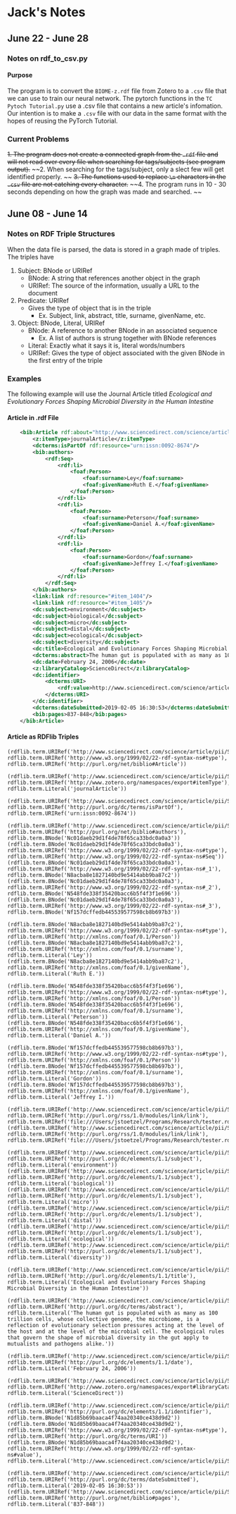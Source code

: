 Jack's Notes
=============

June 22 - June 28
------------------
### Notes on rdf_to_csv.py

#### Purpose
The program is to convert the `BIOME-z.rdf` file from Zotero to a `.csv` file that we can use to train our neural network.
The pytorch functions in the `TC Pytoch Tutorial.py` use a .csv file that contains a new article's infomation. 
Our intention is to make a `.csv` file with our data in the same format with the hopes of reusing the PyTorch Tutorial.

### Current Problems
~~1. The program does not create a connected graph from the `.rdf` file and will not read over every file when searching for tags/subjects (see program output).~~
~~2. When searching for the tags/subject, only a slect few will get identified properly. ~~
~~3. The functions used to replace `\n` characters in the `.csv` file are not catching every character.~~
~~4. The program runs in 10 - 30 seconds depending on how the graph was made and searched. ~~


June 08 - June 14
------------------	
### Notes on RDF Triple Structures

When the data file is parsed, the data is stored in a graph made of triples. The triples have 

1. Subject: BNode or URIRef
	- BNode: 	A string that references another object in the graph
	- URIRef: 	The source of the information, usually a URL to the document
2. Predicate: URIRef
	- Gives the type of object that is in the triple
		- Ex. Subject, link, abstract, title, surname, givenName, etc.
3. Object:	BNode, Literal, URIRef
	- BNode:	A reference to another BNode in an associated sequence
		- Ex. A list of authors is strung together with BNode references
	- Literal:	Exactly what it says it is, literal words/numbers
	- URIRef: 	Gives the type of object associated with the given BNode in the first entry of the triple

### Examples

The following example will use the Journal Article titled 
*Ecological and Evolutionary Forces Shaping Microbial Diversity in the Human Intestine*

#### Article in .rdf File

```xml
    <bib:Article rdf:about="http://www.sciencedirect.com/science/article/pii/S0092867406001929">
        <z:itemType>journalArticle</z:itemType>
        <dcterms:isPartOf rdf:resource="urn:issn:0092-8674"/>
        <bib:authors>
            <rdf:Seq>
                <rdf:li>
                    <foaf:Person>
                        <foaf:surname>Ley</foaf:surname>
                        <foaf:givenName>Ruth E.</foaf:givenName>
                    </foaf:Person>
                </rdf:li>
                <rdf:li>
                    <foaf:Person>
                        <foaf:surname>Peterson</foaf:surname>
                        <foaf:givenName>Daniel A.</foaf:givenName>
                    </foaf:Person>
                </rdf:li>
                <rdf:li>
                    <foaf:Person>
                        <foaf:surname>Gordon</foaf:surname>
                        <foaf:givenName>Jeffrey I.</foaf:givenName>
                    </foaf:Person>
                </rdf:li>
            </rdf:Seq>
        </bib:authors>
        <link:link rdf:resource="#item_1404"/>
        <link:link rdf:resource="#item_1405"/>
        <dc:subject>environment</dc:subject>
        <dc:subject>biological</dc:subject>
        <dc:subject>micro</dc:subject>
        <dc:subject>distal</dc:subject>
        <dc:subject>ecological</dc:subject>
        <dc:subject>diversity</dc:subject>
        <dc:title>Ecological and Evolutionary Forces Shaping Microbial Diversity in the Human Intestine</dc:title>
        <dcterms:abstract>The human gut is populated with as many as 100 trillion cells, whose collective genome, the microbiome, is a reflection of evolutionary selection pressures acting at the level of the host and at the level of the microbial cell. The ecological rules that govern the shape of microbial diversity in the gut apply to mutualists and pathogens alike.</dcterms:abstract>
        <dc:date>February 24, 2006</dc:date>
        <z:libraryCatalog>ScienceDirect</z:libraryCatalog>
        <dc:identifier>
            <dcterms:URI>
                <rdf:value>http://www.sciencedirect.com/science/article/pii/S0092867406001929</rdf:value>
            </dcterms:URI>
        </dc:identifier>
        <dcterms:dateSubmitted>2019-02-05 16:30:53</dcterms:dateSubmitted>
        <bib:pages>837-848</bib:pages>
    </bib:Article>

```

#### Article as RDFlib Triples

```
(rdflib.term.URIRef('http://www.sciencedirect.com/science/article/pii/S0092867406001929'), rdflib.term.URIRef('http://www.w3.org/1999/02/22-rdf-syntax-ns#type'), rdflib.term.URIRef('http://purl.org/net/biblio#Article'))

(rdflib.term.URIRef('http://www.sciencedirect.com/science/article/pii/S0092867406001929'), rdflib.term.URIRef('http://www.zotero.org/namespaces/export#itemType'), rdflib.term.Literal('journalArticle'))

(rdflib.term.URIRef('http://www.sciencedirect.com/science/article/pii/S0092867406001929'), rdflib.term.URIRef('http://purl.org/dc/terms/isPartOf'), rdflib.term.URIRef('urn:issn:0092-8674'))

(rdflib.term.URIRef('http://www.sciencedirect.com/science/article/pii/S0092867406001929'), rdflib.term.URIRef('http://purl.org/net/biblio#authors'), rdflib.term.BNode('Nc01daeb29d1f4de78f65ca33bdc0a0a3'))
(rdflib.term.BNode('Nc01daeb29d1f4de78f65ca33bdc0a0a3'), rdflib.term.URIRef('http://www.w3.org/1999/02/22-rdf-syntax-ns#type'), rdflib.term.URIRef('http://www.w3.org/1999/02/22-rdf-syntax-ns#Seq'))
(rdflib.term.BNode('Nc01daeb29d1f4de78f65ca33bdc0a0a3'), rdflib.term.URIRef('http://www.w3.org/1999/02/22-rdf-syntax-ns#_1'), rdflib.term.BNode('N8acba8e1827140bd9e5414abb9ba87c2'))
(rdflib.term.BNode('Nc01daeb29d1f4de78f65ca33bdc0a0a3'), rdflib.term.URIRef('http://www.w3.org/1999/02/22-rdf-syntax-ns#_2'), rdflib.term.BNode('N548fde338f35420bacc6b5f4f3f1e696'))
(rdflib.term.BNode('Nc01daeb29d1f4de78f65ca33bdc0a0a3'), rdflib.term.URIRef('http://www.w3.org/1999/02/22-rdf-syntax-ns#_3'), rdflib.term.BNode('Nf157dcffedb445539577598cb8b697b3'))

(rdflib.term.BNode('N8acba8e1827140bd9e5414abb9ba87c2'), rdflib.term.URIRef('http://www.w3.org/1999/02/22-rdf-syntax-ns#type'), rdflib.term.URIRef('http://xmlns.com/foaf/0.1/Person'))
(rdflib.term.BNode('N8acba8e1827140bd9e5414abb9ba87c2'), rdflib.term.URIRef('http://xmlns.com/foaf/0.1/surname'), rdflib.term.Literal('Ley'))
(rdflib.term.BNode('N8acba8e1827140bd9e5414abb9ba87c2'), rdflib.term.URIRef('http://xmlns.com/foaf/0.1/givenName'), rdflib.term.Literal('Ruth E.'))

(rdflib.term.BNode('N548fde338f35420bacc6b5f4f3f1e696'), rdflib.term.URIRef('http://www.w3.org/1999/02/22-rdf-syntax-ns#type'), rdflib.term.URIRef('http://xmlns.com/foaf/0.1/Person'))
(rdflib.term.BNode('N548fde338f35420bacc6b5f4f3f1e696'), rdflib.term.URIRef('http://xmlns.com/foaf/0.1/surname'), rdflib.term.Literal('Peterson'))
(rdflib.term.BNode('N548fde338f35420bacc6b5f4f3f1e696'), rdflib.term.URIRef('http://xmlns.com/foaf/0.1/givenName'), rdflib.term.Literal('Daniel A.'))

(rdflib.term.BNode('Nf157dcffedb445539577598cb8b697b3'), rdflib.term.URIRef('http://www.w3.org/1999/02/22-rdf-syntax-ns#type'), rdflib.term.URIRef('http://xmlns.com/foaf/0.1/Person'))
(rdflib.term.BNode('Nf157dcffedb445539577598cb8b697b3'), rdflib.term.URIRef('http://xmlns.com/foaf/0.1/surname'), rdflib.term.Literal('Gordon'))
(rdflib.term.BNode('Nf157dcffedb445539577598cb8b697b3'), rdflib.term.URIRef('http://xmlns.com/foaf/0.1/givenName'), rdflib.term.Literal('Jeffrey I.'))

(rdflib.term.URIRef('http://www.sciencedirect.com/science/article/pii/S0092867406001929'), rdflib.term.URIRef('http://purl.org/rss/1.0/modules/link/link'), rdflib.term.URIRef('file:///Users/jstoetzel/Programs/Research/tester.rdf#item_1404'))
(rdflib.term.URIRef('http://www.sciencedirect.com/science/article/pii/S0092867406001929'), rdflib.term.URIRef('http://purl.org/rss/1.0/modules/link/link'), rdflib.term.URIRef('file:///Users/jstoetzel/Programs/Research/tester.rdf#item_1405'))

(rdflib.term.URIRef('http://www.sciencedirect.com/science/article/pii/S0092867406001929'), rdflib.term.URIRef('http://purl.org/dc/elements/1.1/subject'), rdflib.term.Literal('environment'))
(rdflib.term.URIRef('http://www.sciencedirect.com/science/article/pii/S0092867406001929'), rdflib.term.URIRef('http://purl.org/dc/elements/1.1/subject'), rdflib.term.Literal('biological'))
(rdflib.term.URIRef('http://www.sciencedirect.com/science/article/pii/S0092867406001929'), rdflib.term.URIRef('http://purl.org/dc/elements/1.1/subject'), rdflib.term.Literal('micro'))
(rdflib.term.URIRef('http://www.sciencedirect.com/science/article/pii/S0092867406001929'), rdflib.term.URIRef('http://purl.org/dc/elements/1.1/subject'), rdflib.term.Literal('distal'))
(rdflib.term.URIRef('http://www.sciencedirect.com/science/article/pii/S0092867406001929'), rdflib.term.URIRef('http://purl.org/dc/elements/1.1/subject'), rdflib.term.Literal('ecological'))
(rdflib.term.URIRef('http://www.sciencedirect.com/science/article/pii/S0092867406001929'), rdflib.term.URIRef('http://purl.org/dc/elements/1.1/subject'), rdflib.term.Literal('diversity'))

(rdflib.term.URIRef('http://www.sciencedirect.com/science/article/pii/S0092867406001929'), rdflib.term.URIRef('http://purl.org/dc/elements/1.1/title'), rdflib.term.Literal('Ecological and Evolutionary Forces Shaping Microbial Diversity in the Human Intestine'))

(rdflib.term.URIRef('http://www.sciencedirect.com/science/article/pii/S0092867406001929'), rdflib.term.URIRef('http://purl.org/dc/terms/abstract'), rdflib.term.Literal('The human gut is populated with as many as 100 trillion cells, whose collective genome, the microbiome, is a reflection of evolutionary selection pressures acting at the level of the host and at the level of the microbial cell. The ecological rules that govern the shape of microbial diversity in the gut apply to mutualists and pathogens alike.'))

(rdflib.term.URIRef('http://www.sciencedirect.com/science/article/pii/S0092867406001929'), rdflib.term.URIRef('http://purl.org/dc/elements/1.1/date'), rdflib.term.Literal('February 24, 2006'))

(rdflib.term.URIRef('http://www.sciencedirect.com/science/article/pii/S0092867406001929'), rdflib.term.URIRef('http://www.zotero.org/namespaces/export#libraryCatalog'), rdflib.term.Literal('ScienceDirect'))

(rdflib.term.URIRef('http://www.sciencedirect.com/science/article/pii/S0092867406001929'), rdflib.term.URIRef('http://purl.org/dc/elements/1.1/identifier'), rdflib.term.BNode('N1d85b69baaca4f74aa20340ce438d9d2'))
(rdflib.term.BNode('N1d85b69baaca4f74aa20340ce438d9d2'), rdflib.term.URIRef('http://www.w3.org/1999/02/22-rdf-syntax-ns#type'), rdflib.term.URIRef('http://purl.org/dc/terms/URI'))
(rdflib.term.BNode('N1d85b69baaca4f74aa20340ce438d9d2'), rdflib.term.URIRef('http://www.w3.org/1999/02/22-rdf-syntax-ns#value'), rdflib.term.Literal('http://www.sciencedirect.com/science/article/pii/S0092867406001929'))

(rdflib.term.URIRef('http://www.sciencedirect.com/science/article/pii/S0092867406001929'), rdflib.term.URIRef('http://purl.org/dc/terms/dateSubmitted'), rdflib.term.Literal('2019-02-05 16:30:53'))
(rdflib.term.URIRef('http://www.sciencedirect.com/science/article/pii/S0092867406001929'), rdflib.term.URIRef('http://purl.org/net/biblio#pages'), rdflib.term.Literal('837-848'))
```
